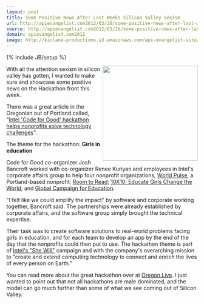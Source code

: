```yaml
---
layout: post
title: Some Positive News After Last Weeks Silicon Valley Sexism
url: http://apievangelist.com2012/03/26/some-positive-news-after-last-weeks-silicon-valley-sexism/
source: http://apievangelist.com2012/03/26/some-positive-news-after-last-weeks-silicon-valley-sexism/
domain: apievangelist.com2012
image: http://kinlane-productions.s3.amazonaws.com/api-evangelist-site/blog/Intel-Code-for-Good-hackathon.png
---
```

{% include JB/setup %}<p>
     <img src="http://kinlane-productions.s3.amazonaws.com/hackweekends/Intel-Code-for-Good-hackathon.png"  width="250" align="right" />
</p>
<p>
     With all the attention sexism in silicon valley has gotten, I wanted to make sure and showcase some positive news on the Hackathon front this week.
</p>
<p>
     There was a great article in the Oregonian out of Portland called, "<a title="Intel 'Code for Good' hackathon helps nonprofits solve technology challenges" href="http://www.oregonlive.com/hillsboro/index.ssf/2012/03/intel_code_for_good_hackathon.html">Intel 'Code for Good' hackathon helps nonprofits solve technology challenges</a>".
</p>
<p>
     The theme for the hackathon: <strong>Girls in education</strong>
</p>
<p>
     Code for Good co-organizer Josh Bancroft worked with co-organizer Renee Kuriyan and employees in Intel's corporate affairs group to help four nonprofit organizations, <a href="http://www.worldpulse.com/">World Pulse</a>, a Portland-based nonprofit; <a href="http://www.roomtoread.org/">Room to Read</a>; <a href="http://10x10act.org/">10X10: Educate Girls Change the World</a>; and <a href="http://www.campaignforeducation.org/">Global Campaign for Education</a>.
</p>
<p>
     "I felt like we could amplify the impact" by software and corporate working together, Bancroft said. The partnerships were already established by corporate affairs, and the software group simply brought the technical expertise.
</p>
<p>
     Their task was to create software solutions to real-world problems facing girls in education, and for each team to develop an app by the end of the day that the nonprofits could then put to use. The hackathon theme is part of <a href="http://www.intel.com/shewill">Intel's "She Will"</a> campaign and with the company's overarching mission to "create and extend computing technology to connect and enrich the lives of every person on Earth."
</p>
<p>
     You can read more about the great hackathon over at <a href="http://www.oregonlive.com/hillsboro/index.ssf/2012/03/intel_code_for_good_hackathon.html">Oregon Live</a>. I just wanted to point out that not all hackathons are male dominated, and the model can go much further than some of what we see coming out of Silicon Valley.
</p>
